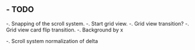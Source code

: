 ## - TODO

-. Snapping of the scroll system.
-. Start grid view.
-. Grid view transition?
-. Grid view card flip transition.
-. Background by x


-. Scroll system normalization of delta